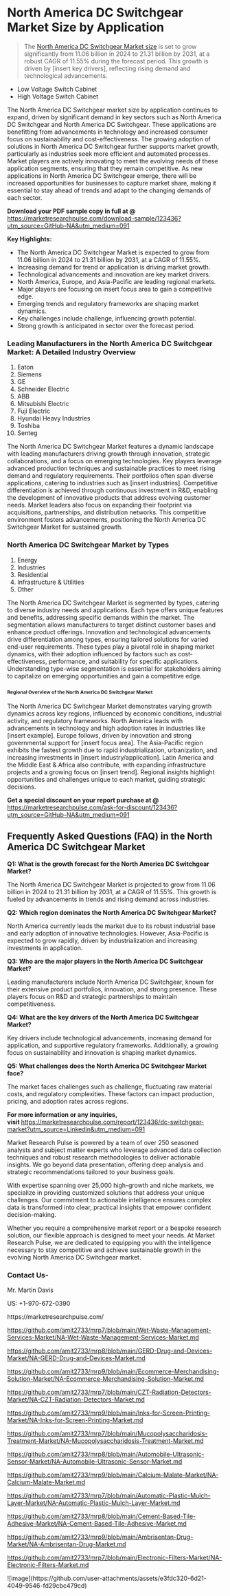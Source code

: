 <h1>North America DC Switchgear Market&nbsp;Size by Application</h1><blockquote><p>The <a href="https://marketresearchpulse.com/download-sample/123436?utm_source=GitHub-NA&amp;utm_medium=091">North America DC Switchgear Market size</a> is set to grow significantly from 11.06 billion in 2024 to 21.31 billion by 2031, at a robust CAGR of 11.55% during the forecast period. This growth is driven by [insert key drivers], reflecting rising demand and technological advancements.</p></blockquote><ul><li>Low Voltage Switch Cabinet<li> High Voltage Switch Cabinet</li></ul><p>The North America DC Switchgear market size by application continues to expand, driven by significant demand in key sectors such as North America DC Switchgear and North America DC Switchgear. These applications are benefitting from advancements in technology and increased consumer focus on sustainability and cost-effectiveness. The growing adoption of solutions in North America DC Switchgear further supports market growth, particularly as industries seek more efficient and automated processes. Market players are actively innovating to meet the evolving needs of these application segments, ensuring that they remain competitive. As new applications in North America DC Switchgear emerge, there will be increased opportunities for businesses to capture market share, making it essential to stay ahead of trends and adapt to the changing demands of each sector.</p><p><strong>Download your PDF sample copy in full at @ </strong><a href="https://marketresearchpulse.com/download-sample/123436?utm_source=GitHub-NA&amp;utm_medium=091">https://marketresearchpulse.com/download-sample/123436?utm_source=GitHub-NA&amp;utm_medium=091</a></p><p><strong>Key Highlights: </strong></p><ul><li>The North America DC Switchgear Market is expected to grow from 11.06 billion in 2024 to 21.31 billion by 2031, at a CAGR of 11.55%.</li><li>Increasing demand for trend or application is driving market growth.</li><li>Technological advancements and innovation are key market drivers.</li><li>North America, Europe, and Asia-Pacific are leading regional markets.</li><li>Major players are focusing on insert focus area to gain a competitive edge.</li><li>Emerging trends and regulatory frameworks are shaping market dynamics.</li><li>Key challenges include challenge, influencing growth potential.</li><li>Strong growth is anticipated in sector over the forecast period.</li></ul><h3>Leading Manufacturers in the North America DC Switchgear Market: A Detailed Industry Overview</h3><ol><li>Eaton</li><li>Siemens</li><li>GE</li><li>Schneider Electric</li><li>ABB</li><li>Mitsubishi Electric</li><li>Fuji Electric</li><li>Hyundai Heavy Industries</li><li>Toshiba</li><li>Senteg</li></ol><div class="flex max-w-full flex-col flex-grow"><div class="min-h-8 text-message flex w-full flex-col items-end gap-2 whitespace-normal break-words [.text-message+&amp;]:mt-5" dir="auto" data-message-author-role="assistant" data-message-id="fd8432e4-4910-450d-b182-61b7bfb0a01f" data-message-model-slug="gpt-4o"><div class="flex w-full flex-col gap-1 empty:hidden first:pt-[3px]"><div class="markdown prose w-full break-words dark:prose-invert light"><p>The North America DC Switchgear Market features a dynamic landscape with leading manufacturers driving growth through innovation, strategic collaborations, and a focus on emerging technologies. Key players leverage advanced production techniques and sustainable practices to meet rising demand and regulatory requirements. Their portfolios often span diverse applications, catering to industries such as [insert industries]. Competitive differentiation is achieved through continuous investment in R&amp;D, enabling the development of innovative products that address evolving customer needs. Market leaders also focus on expanding their footprint via acquisitions, partnerships, and distribution networks. This competitive environment fosters advancements, positioning the North America DC Switchgear Market for sustained growth.</p></div></div></div></div><h3>North America DC Switchgear Market by Types</h3><ol><li>Energy<li> Industries<li> Residential<li> Infrastructure & Utilities<li> Other</li></ol><div class="flex max-w-full flex-col flex-grow"><div class="min-h-8 text-message flex w-full flex-col items-end gap-2 whitespace-normal break-words [.text-message+&amp;]:mt-5" dir="auto" data-message-author-role="assistant" data-message-id="084470be-0bb7-4664-bddf-5156b4f41249" data-message-model-slug="gpt-4o-mini"><div class="flex w-full flex-col gap-1 empty:hidden first:pt-[3px]"><div class="markdown prose w-full break-words dark:prose-invert light"><p>The North America DC Switchgear Market is segmented by types, catering to diverse industry needs and applications. Each type offers unique features and benefits, addressing specific demands within the market. The segmentation allows manufacturers to target distinct customer bases and enhance product offerings. Innovation and technological advancements drive differentiation among types, ensuring tailored solutions for varied end-user requirements. These types play a pivotal role in shaping market dynamics, with their adoption influenced by factors such as cost-effectiveness, performance, and suitability for specific applications. Understanding type-wise segmentation is essential for stakeholders aiming to capitalize on emerging opportunities and gain a competitive edge.</p></div></div></div></div><h3><span style="font-size: 11px;">Regional Overview of the North America DC Switchgear Market</span></h3><div class="flex max-w-full flex-col flex-grow"><div class="min-h-8 text-message flex w-full flex-col items-end gap-2 whitespace-normal break-words [.text-message+&amp;]:mt-5" dir="auto" data-message-author-role="assistant" data-message-id="e9038762-ce64-4e30-91c9-9bd413514231" data-message-model-slug="gpt-4o-mini"><div class="flex w-full flex-col gap-1 empty:hidden first:pt-[3px]"><div class="markdown prose w-full break-words dark:prose-invert light"><p>The North America DC Switchgear Market demonstrates varying growth dynamics across key regions, influenced by economic conditions, industrial activity, and regulatory frameworks. North America leads with advancements in technology and high adoption rates in industries like [insert example]. Europe follows, driven by innovation and strong governmental support for [insert focus area]. The Asia-Pacific region exhibits the fastest growth due to rapid industrialization, urbanization, and increasing investments in [insert industry/application]. Latin America and the Middle East &amp; Africa also contribute, with expanding infrastructure projects and a growing focus on [insert trend]. Regional insights highlight opportunities and challenges unique to each market, guiding strategic decisions.</p></div></div></div></div><p><strong>Get a special discount on your report purchase at @ </strong><a href="https://marketresearchpulse.com/ask-for-discount/123436?utm_source=GitHub-NA&amp;utm_medium=091">https://marketresearchpulse.com/ask-for-discount/123436?utm_source=GitHub-NA&amp;utm_medium=091</a></p><h2>Frequently Asked Questions (FAQ) in the North America DC Switchgear Market</h2><p><strong>Q1: What is the growth forecast for the North America DC Switchgear Market?</strong></p><p>The North America DC Switchgear Market is projected to grow from 11.06 billion in 2024 to 21.31 billion by 2031, at a CAGR of 11.55%. This growth is fueled by advancements in trends and rising demand across industries.</p><p><strong>Q2: Which region dominates the North America DC Switchgear Market?</strong></p><p>North America currently leads the market due to its robust industrial base and early adoption of innovative technologies. However, Asia-Pacific is expected to grow rapidly, driven by industrialization and increasing investments in application.</p><p><strong>Q3: Who are the major players in the North America DC Switchgear Market?</strong></p><p>Leading manufacturers include North America DC Switchgear, known for their extensive product portfolios, innovation, and strong presence. These players focus on R&amp;D and strategic partnerships to maintain competitiveness.</p><p><strong>Q4: What are the key drivers of the North America DC Switchgear Market?</strong></p><p>Key drivers include technological advancements, increasing demand for application, and supportive regulatory frameworks. Additionally, a growing focus on sustainability and innovation is shaping market dynamics.</p><p><strong>Q5: What challenges does the North America DC Switchgear Market face?</strong></p><p>The market faces challenges such as challenge, fluctuating raw material costs, and regulatory complexities. These factors can impact production, pricing, and adoption rates across regions.</p><p><strong>For more information or any inquiries, visit&nbsp;</strong><a href="https://marketresearchpulse.com/report/123436/dc-switchgear-market?utm_source=Linkedin&utm_medium=091">https://marketresearchpulse.com/report/123436/dc-switchgear-market?utm_source=Linkedin&utm_medium=091</a></p><p>Market Research Pulse is powered by a team of over 250 seasoned analysts and subject matter experts who leverage advanced data collection techniques and robust research methodologies to deliver actionable insights. We go beyond data presentation, offering deep analysis and strategic recommendations tailored to your business goals.</p><p>With expertise spanning over 25,000 high-growth and niche markets, we specialize in providing customized solutions that address your unique challenges. Our commitment to actionable intelligence ensures complex data is transformed into clear, practical insights that empower confident decision-making.</p><p>Whether you require a comprehensive market report or a bespoke research solution, our flexible approach is designed to meet your needs. At Market Research Pulse, we are dedicated to equipping you with the intelligence necessary to stay competitive and achieve sustainable growth in the evolving North America DC Switchgear market.</p><h3><strong>Contact Us-</strong></h3><p>Mr. Martin Davis</p><p>US: +1-970-672-0390</p><p>https://marketresearchpulse.com/</p><p><a href="https://github.com/amit2733/mrp7/blob/main/Wet-Waste-Management-Services-Market/NA-Wet-Waste-Management-Services-Market.md">https://github.com/amit2733/mrp7/blob/main/Wet-Waste-Management-Services-Market/NA-Wet-Waste-Management-Services-Market.md</a></p><p><a href="https://github.com/amit2733/mrp8/blob/main/GERD-Drug-and-Devices-Market/NA-GERD-Drug-and-Devices-Market.md">https://github.com/amit2733/mrp8/blob/main/GERD-Drug-and-Devices-Market/NA-GERD-Drug-and-Devices-Market.md</a></p><p><a href="https://github.com/amit2733/mrp9/blob/main/Ecommerce-Merchandising-Solution-Market/NA-Ecommerce-Merchandising-Solution-Market.md">https://github.com/amit2733/mrp9/blob/main/Ecommerce-Merchandising-Solution-Market/NA-Ecommerce-Merchandising-Solution-Market.md</a></p><p><a href="https://github.com/amit2733/mrp7/blob/main/CZT-Radiation-Detectors-Market/NA-CZT-Radiation-Detectors-Market.md">https://github.com/amit2733/mrp7/blob/main/CZT-Radiation-Detectors-Market/NA-CZT-Radiation-Detectors-Market.md</a></p><p><a href="https://github.com/amit2733/mrp9/blob/main/Inks-for-Screen-Printing-Market/NA-Inks-for-Screen-Printing-Market.md">https://github.com/amit2733/mrp9/blob/main/Inks-for-Screen-Printing-Market/NA-Inks-for-Screen-Printing-Market.md</a></p><p><a href="https://github.com/amit2733/mrp7/blob/main/Mucopolysaccharidosis-Treatment-Market/NA-Mucopolysaccharidosis-Treatment-Market.md">https://github.com/amit2733/mrp7/blob/main/Mucopolysaccharidosis-Treatment-Market/NA-Mucopolysaccharidosis-Treatment-Market.md</a></p><p><a href="https://github.com/amit2733/mrp8/blob/main/Automobile-Ultrasonic-Sensor-Market/NA-Automobile-Ultrasonic-Sensor-Market.md">https://github.com/amit2733/mrp8/blob/main/Automobile-Ultrasonic-Sensor-Market/NA-Automobile-Ultrasonic-Sensor-Market.md</a></p><p><a href="https://github.com/amit2733/mrp9/blob/main/Calcium-Malate-Market/NA-Calcium-Malate-Market.md">https://github.com/amit2733/mrp9/blob/main/Calcium-Malate-Market/NA-Calcium-Malate-Market.md</a></p><p><a href="https://github.com/amit2733/mrp7/blob/main/Automatic-Plastic-Mulch-Layer-Market/NA-Automatic-Plastic-Mulch-Layer-Market.md">https://github.com/amit2733/mrp7/blob/main/Automatic-Plastic-Mulch-Layer-Market/NA-Automatic-Plastic-Mulch-Layer-Market.md</a></p><p><a href="https://github.com/amit2733/mrp8/blob/main/Cement-Based-Tile-Adhesive-Market/NA-Cement-Based-Tile-Adhesive-Market.md">https://github.com/amit2733/mrp8/blob/main/Cement-Based-Tile-Adhesive-Market/NA-Cement-Based-Tile-Adhesive-Market.md</a></p><p><a href="https://github.com/amit2733/mrp9/blob/main/Ambrisentan-Drug-Market/NA-Ambrisentan-Drug-Market.md">https://github.com/amit2733/mrp9/blob/main/Ambrisentan-Drug-Market/NA-Ambrisentan-Drug-Market.md</a></p><p><a href="https://github.com/amit2733/mrp7/blob/main/Electronic-Filters-Market/NA-Electronic-Filters-Market.md">https://github.com/amit2733/mrp7/blob/main/Electronic-Filters-Market/NA-Electronic-Filters-Market.md</a></p>
![image](https://github.com/user-attachments/assets/e3fdc320-6d21-4049-9546-fd29cbc479cd)
